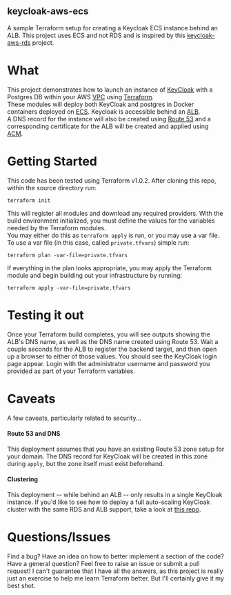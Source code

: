 ## keycloak-aws-ecs

A sample Terraform setup for creating a Keycloak ECS instance behind an ALB. This project uses ECS and not RDS and is inspired by this [keycloak-aws-rds](https://github.com/devopsutils/keycloak-aws-rds) project.

# What

This project demonstrates how to launch an instance of [KeyCloak](https://keycloak.org) with a Postgres DB within your AWS [VPC](https://aws.amazon.com/vpc/) using [Terraform](https://terraform.io).  
These modules will deploy both KeyCloak and postgres in Docker containers deployed on [ECS](https://aws.amazon.com/ecs/). 
Keycloak is accessible behind an [ALB](https://docs.aws.amazon.com/elasticloadbalancing/latest/application/introduction.html).  
A DNS record for the instance will also be created using [Route 53](https://aws.amazon.com/route53/) and a corresponding certificate for the ALB will be created and applied using [ACM](https://aws.amazon.com/certificate-manager/).

# Getting Started

This code has been tested using Terraform v1.0.2. After cloning this repo, within the source directory run:

```
terraform init
```

This will register all modules and download any required providers. 
With the build environment initialized, you must define the values for the variables needed by the Terraform modules.  
You may either do this as `terraform apply` is run, or you may use a var file. To use a var file (in this case, called `private.tfvars`) simple run:

```
terraform plan -var-file=private.tfvars
```

If everything in the plan looks appropriate, you may apply the Terraform module and begin building out your infrastructure by running:

```
terraform apply -var-file=private.tfvars
```

# Testing it out

Once your Terraform build completes, you will see outputs showing the ALB's DNS name, as well as the DNS name created using Route 53. 
Wait a couple seconds for the ALB to register the backend target, and then open up a browser to either of those values. 
You should see the KeyCloak login page appear. 
Login with the administrator username and password you provided as part of your Terraform variables.

# Caveats

A few caveats, particularly related to security...

#### Route 53 and DNS

This deployment assumes that you have an existing Route 53 zone setup for your domain. 
The DNS record for KeyCloak will be created in this zone during ```apply```, but the zone itself must exist beforehand.

#### Clustering

This deployment -- while behind an ALB -- only results in a single KeyCloak instance.  If you'd like to see how to deploy a full auto-scaling KeyCloak cluster with the same RDS and ALB support, take a look at [this repo](https://github.com/sdnakhla/keycloak-cluster-aws-rds).

# Questions/Issues

Find a bug? Have an idea on how to better implement a section of the code? Have a general question? Feel free to raise an issue or submit a pull request! I can't guarantee that I have all the answers, as this project is really just an exercise to help me learn Terraform better. But I'll certainly give it my best shot.